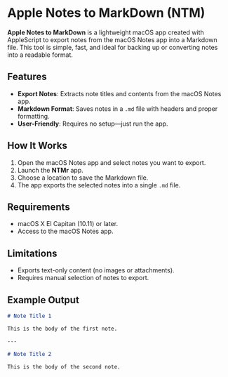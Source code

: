 # Apple Notes to MarkDown (NTM)

**Apple Notes to MarkDown** is a lightweight macOS app created with AppleScript to export notes from the macOS Notes app into a Markdown file. This tool is simple, fast, and ideal for backing up or converting notes into a readable format.

## Features

- **Export Notes**: Extracts note titles and contents from the macOS Notes app.
- **Markdown Format**: Saves notes in a `.md` file with headers and proper formatting.
- **User-Friendly**: Requires no setup—just run the app.

## How It Works

1. Open the macOS Notes app and select notes you want to export.
2. Launch the **NTMr** app.
3. Choose a location to save the Markdown file.
4. The app exports the selected notes into a single `.md` file.

## Requirements

- macOS X El Capitan (10.11) or later.
- Access to the macOS Notes app.

## Limitations

- Exports text-only content (no images or attachments).
- Requires manual selection of notes to export.

## Example Output

```markdown
# Note Title 1

This is the body of the first note.

---

# Note Title 2

This is the body of the second note.
